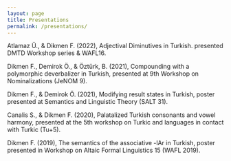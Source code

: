 ```yaml
---
layout: page
title: Presentations
permalink: /presentations/
---
```


Atlamaz Ü., & Dikmen F. (2022), Adjectival Diminutives in Turkish. presented DMTD Workshop series & WAFL16.

Dikmen F., Demirok Ö., & Öztürk, B. (2021), Compounding with a polymorphic deverbalizer in Turkish, presented at 9th Workshop on Nominalizations (JeNOM 9).

Dikmen F., & Demirok Ö. (2021), Modifying result states in Turkish, poster presented at Semantics and Linguistic Theory (SALT 31).

Canalis S., & Dikmen F. (2020), Palatalized Turkish consonants and vowel harmony, presented at the 5th workshop on Turkic and languages in contact with Turkic (Tu+5).

Dikmen F. (2019), The semantics of the associative -lAr in Turkish, poster presented in Workshop on Altaic Formal Linguistics 15 (WAFL 2019).

